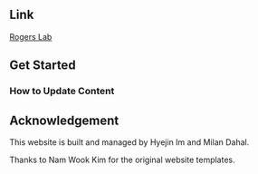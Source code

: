 ## Link

[Rogers Lab](https://github.com/hyejinim/rogerslab)

## Get Started

### How to Update Content

## Acknowledgement
This website is built and managed by Hyejin Im and Milan Dahal.

Thanks to Nam Wook Kim for the original website templates.
